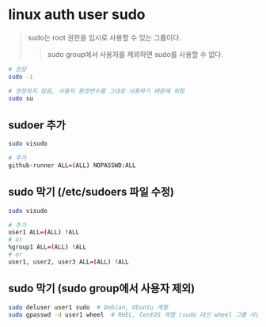 # linux auth user sudo

> sudo는 root 권한을 임시로 사용할 수 있는 그룹이다.
>
> > sudo group에서 사용자를 제외하면 sudo를 사용할 수 없다.

```sh
# 권장
sudo -i

# 권장하지 않음, 사용자 환경변수를 그대로 사용하기 때문에 위험
sudo su
```

## sudoer 추가

```sh
sudo visudo

# 추가
github-runner ALL=(ALL) NOPASSWD:ALL
```

## sudo 막기 (/etc/sudoers 파일 수정)

```sh
sudo visudo

# 추가
user1 ALL=(ALL) !ALL
# or
%group1 ALL=(ALL) !ALL
# or
user1, user2, user3 ALL=(ALL) !ALL
```

## sudo 막기 (sudo group에서 사용자 제외)

```sh
sudo deluser user1 sudo  # Debian, Ubuntu 계열
sudo gpasswd -d user1 wheel  # RHEL, CentOS 계열 (sudo 대신 wheel 그룹 사용)
```
